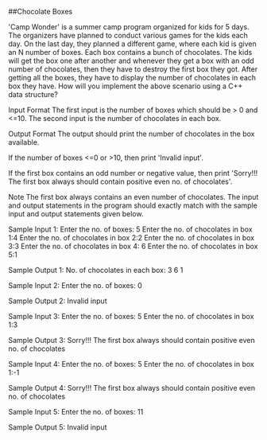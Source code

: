 ##Chocolate Boxes

'Camp Wonder' is a summer camp program organized for kids for 5 days. The organizers have planned to conduct various games for the kids each day. On the last day, they planned a different game, where each kid is given an N number of boxes. Each box contains a bunch of chocolates. The kids will get the box one after another and whenever they get a box with an odd number of chocolates, then they have to destroy the first box they got. After getting all the boxes, they have to display the number of chocolates in each box they have. How will you implement the above scenario using a C++ data structure?

Input Format
The first input is the number of boxes which should be > 0 and <=10. The second input is the number of chocolates in each box.

Output Format
The output should print the number of chocolates in the box available.

If the number of boxes <=0 or >10, then print 'Invalid input'.

If the first box contains an odd number or negative value, then print 'Sorry!!! The first box always should contain positive even no. of chocolates'.

Note
The first box always contains an even number of chocolates.
The input and output statements in the program should exactly match with the sample input and output statements given below.

Sample Input 1:
Enter the no. of boxes: 5
Enter the no. of chocolates in box 1:4
Enter the no. of chocolates in box 2:2
Enter the no. of chocolates in box 3:3
Enter the no. of chocolates in box 4: 6
Enter the no. of chocolates in box 5:1

Sample Output 1:
No. of chocolates in each box: 3 6 1

Sample Input 2:
Enter the no. of boxes: 0

Sample Output 2:
Invalid input

Sample Input 3:
Enter the no. of boxes: 5 
Enter the no. of chocolates in box 1:3

Sample Output 3:
Sorry!!! The first box always should contain positive even no. of chocolates

Sample Input 4:
Enter the no. of boxes: 5
Enter the no. of chocolates in box 1:-1

Sample Output 4:
Sorry!!! The first box always should contain positive even no. of chocolates

Sample Input 5:
Enter the no. of boxes: 11

Sample Output 5:
Invalid input
